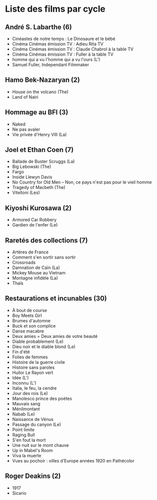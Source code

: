 # Liste des films par cycle

## André S. Labarthe (6)

  * Cinéastes de notre temps : Le Dinosaure et le bébé  
  * Cinéma Cinémas émission TV : Adieu Rita TV  
  * Cinéma Cinémas émission TV : Claude Chabrol à la table TV  
  * Cinéma Cinémas émission TV : Fuller à la table TV  
  * homme qui a vu l'homme qui a vu l'ours (L')  
  * Samuel Fuller, Independant Filmmaker

## Hamo Bek-Nazaryan (2)

  * House on the volcano (The)  
  * Land of Nairi

## Hommage au BFI (3)

  * Naked  
  * Ne pas avaler  
  * Vie privée d'Henry VIII (La)

## Joel et Ethan Coen (7)

  * Ballade de Buster Scruggs (La)  
  * Big Lebowski (The)  
  * Fargo  
  * Inside Llewyn Davis  
  * No Country for Old Men – Non, ce pays n'est pas pour le vieil homme  
  * Tragedy of Macbeth (The)  
  * Vitelloni (Les)

## Kiyoshi Kurosawa (2)

  * Armored Car Robbery  
  * Gardien de l'enfer (Le)

## Raretés des collections (7)

  * Artères de France  
  * Comment s'en sortir sans sortir  
  * Crossroads  
  * Damnation de Caïn (La)  
  * Mickey Mouse au Vietnam  
  * Montagne infidèle (La)  
  * Thaïs

## Restaurations et incunables (30)

  * À bout de course  
  * Boy Meets Girl  
  * Brumes d'automne  
  * Buck et son complice  
  * Danse macabre  
  * Deux amies = Deux amies de votre beauté  
  * Diable probablement (Le)  
  * Dieu noir et le diable blond (Le)  
  * Fin d'été  
  * Folies de femmes  
  * Histoire de la guerre civile  
  * Histoire sans paroles  
  * Huilor Le Rayon vert  
  * Idée (L')  
  * Inconnu (L')  
  * Italia, le feu, la cendre  
  * Jour des rois (Le)  
  * Manolesco prince des poètes  
  * Mauvais sang  
  * Ménilmontant  
  * Nabab (Le)  
  * Naissance de Vénus  
  * Passage du canyon (Le)  
  * Point limite  
  * Raging Bull  
  * S'en fout la mort  
  * Une nuit sur le mont chauve  
  * Up in Mabel's Room  
  * Viva la muerte  
  * Vues au pochoir : villes d'Europe années 1920 en Pathécolor

## Roger Deakins (2)

  * 1917  
  * Sicario  
